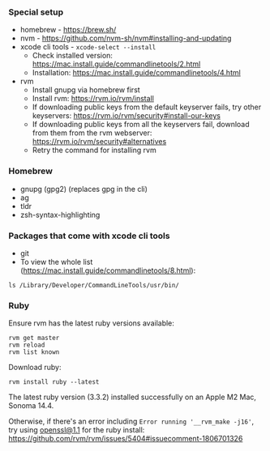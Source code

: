 ### Special setup
- homebrew - https://brew.sh/
- nvm - https://github.com/nvm-sh/nvm#installing-and-updating
- xcode cli tools - `xcode-select --install`
  - Check installed version: https://mac.install.guide/commandlinetools/2.html
  - Installation: https://mac.install.guide/commandlinetools/4.html
- rvm
  - Install gnupg via homebrew first
  - Install rvm: https://rvm.io/rvm/install
  - If downloading public keys from the default keyserver fails, try other keyservers: https://rvm.io/rvm/security#install-our-keys
  - If downloading public keys from all the keyservers fail, download from them from the rvm webserver: https://rvm.io/rvm/security#alternatives
  - Retry the command for installing rvm

### Homebrew
- gnupg (gpg2) (replaces gpg in the cli)
- ag
- tldr
- zsh-syntax-highlighting

### Packages that come with xcode cli tools
- git
- To view the whole list (https://mac.install.guide/commandlinetools/8.html):
```
ls /Library/Developer/CommandLineTools/usr/bin/
```

### Ruby

Ensure rvm has the latest ruby versions available:
```
rvm get master
rvm reload
rvm list known
```

Download ruby:
```
rvm install ruby --latest
```
The latest ruby version (3.3.2) installed successfully on an Apple M2 Mac, Sonoma 14.4.

Otherwise, if there's an error including `Error running '__rvm_make -j16'`, try using openssl@1.1 for the ruby install: https://github.com/rvm/rvm/issues/5404#issuecomment-1806701326
